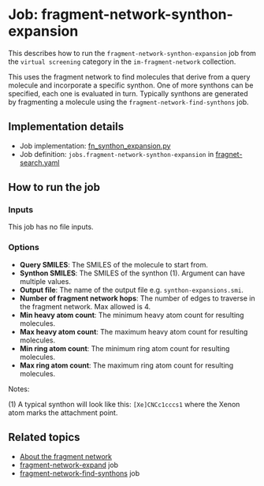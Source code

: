 # Job: fragment-network-synthon-expansion

This describes how to run the `fragment-network-synthon-expansion` job from the `virtual screening` category in the `im-fragment-network` collection.

This uses the fragment network to find molecules that derive from a query molecule and incorporate a specific synthon.
One of more synthons can be specified, each one is evaluated in turn.
Typically synthons are generated by fragmenting a molecule using the `fragment-network-find-synthons` job.

## Implementation details

* Job implementation: [fn_synthon_expansion.py](/fn_synthon_expansion.py)
* Job definition: `jobs.fragment-network-synthon-expansion` in [fragnet-search.yaml](/data-manager/fragnet-search.yaml)

## How to run the job

### Inputs

This job has no file inputs.

### Options

* **Query SMILES**: The SMILES of the molecule to start from.
* **Synthon SMILES**: The SMILES of the synthon (1). Argument can have multiple values.
* **Output file**: The name of the output file e.g. `synthon-expansions.smi`.
* **Number of fragment network hops**: The number of edges to traverse in the fragment network. Max allowed is 4.
* **Min heavy atom count**: The minimum heavy atom count for resulting molecules.
* **Max heavy atom count**: The maximum heavy atom count for resulting molecules.
* **Min ring atom count**: The minimum ring atom count for resulting molecules.
* **Max ring atom count**: The maximum ring atom count for resulting molecules.

Notes:

(1) A typical synthon will look like this: `[Xe]CNCc1cccs1` where the Xenon atom marks the attachment point.

## Related topics

* [About the fragment network](https://squonk.it/fragnet-search-ui)
* [fragment-network-expand](fragment-network-expand.md) job
* [fragment-network-find-synthons](fragment-network-find-synthons.md) job
